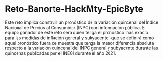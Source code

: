 # Reto-Banorte-HackMty-EpicByte
Este reto implica construir un pronóstico de la variación quincenal del Índice Nacional de Precios al Consumidor (INPC) con información pública. El equipo ganador de este reto será quien tenga el pronóstico más exacto para las medidas de inflación general y subyacente -que se definirá como aquel pronóstico fuera de muestra que tenga la menor diferencia absoluta respecto a la variación quincenal del INPC general y subyacente durante las quincenas publicadas por el INEGI durante el año 2021.
